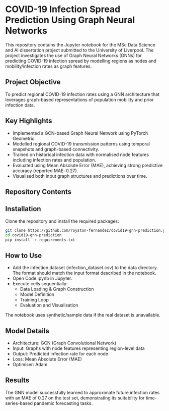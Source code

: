 # COVID-19 Infection Spread Prediction Using Graph Neural Networks

This repository contains the Jupyter notebook for the MSc Data Science and AI dissertation project submitted to the University of Liverpool. The project investigates the use of Graph Neural Networks (GNNs) for predicting COVID-19 infection spread by modelling regions as nodes and mobility/infection rates as graph features.

## Project Objective

To predict regional COVID-19 infection rates using a GNN architecture that leverages graph-based representations of population mobility and prior infection data.

## Key Highlights

- Implemented a GCN-based Graph Neural Network using PyTorch Geometric.
- Modelled regional COVID-19 transmission patterns using temporal snapshots and graph-based connectivity.
- Trained on historical infection data with normalised node features including infection rates and population.
- Evaluated using Mean Absolute Error (MAE), achieving strong predictive accuracy (reported MAE: 0.27).
- Visualised both input graph structures and predictions over time.

## Repository Contents



## Installation

Clone the repository and install the required packages:

```bash
git clone https://github.com/royston-fernandez/covid19-gnn-prediction.git
cd covid19-gnn-prediction
pip install -r requirements.txt
```

## How to Use
- Add the infection dataset (infection_dataset.csv) to the data directory. The format should match the input format described in the notebook.
- Open Code.ipynb in Jupyter.
- Execute cells sequentially:
  - Data Loading & Graph Construction
  - Model Definition
  - Training Loop
  - Evaluation and Visualisation

The notebook uses synthetic/sample data if the real dataset is unavailable.

## Model Details
 -  Architecture: GCN (Graph Convolutional Network)
 -  Input: Graphs with node features representing region-level data
 -  Output: Predicted infection rate for each node
 -  Loss: Mean Absolute Error (MAE)
 -  Optimiser: Adam

## Results
The GNN model successfully learned to approximate future infection rates with an MAE of 0.27 on the test set, demonstrating its suitability for time-series-based pandemic forecasting tasks.
